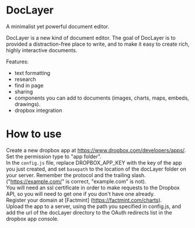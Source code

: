 # DocLayer
A minimalist yet powerful document editor.

DocLayer is a new kind of document editor. The goal of DocLayer is to provided a distraction-free place to write, and to make it easy to create rich, highly interactive documents.

Features:

 - text formatting
 - research
 - find in page
 - sharing
 - components you can add to documents (images, charts, maps, embeds, drawings).
 - dropbox integration


# How to use

Create a new dropbox app at https://www.dropbox.com/developers/apps/. Set the permission type to "app folder".<br>
In the ```config.js``` file, replace DROPBOX_APP_KEY with the key of the app you just created, and set ```basepath``` to the location of the docLayer folder on your server. Remember the protocol and the trailing slash. ("https://example.com/" is correct, "example.com" is not). <br>
You will need an ssl certificate in order to make requests to the Dropbox API, so you will need to get one if you don't have one already. <br>
Register your domain at [Factmint] (https://factmint.com/charts). <br>
Upload the app to a server, using the path you specified in config.js, and add the url of the docLayer directory to the OAuth redirects list in the dropbox app console.
